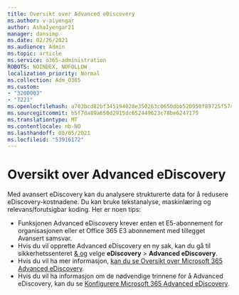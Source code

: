 ```yaml
---
title: Oversikt over Advanced eDiscovery
ms.author: v-aiyengar
author: AshaIyengar21
manager: dansimp
ms.date: 02/26/2021
ms.audience: Admin
ms.topic: article
ms.service: o365-administration
ROBOTS: NOINDEX, NOFOLLOW
localization_priority: Normal
ms.collection: Adm_O365
ms.custom:
- "3200003"
- "7221"
ms.openlocfilehash: a703bcd82bf345194028e350263c0650dbb520950f89725f57442c9c8c22035c
ms.sourcegitcommit: b5f7da89a650d2915dc652449623c78be6247175
ms.translationtype: MT
ms.contentlocale: nb-NO
ms.lasthandoff: 08/05/2021
ms.locfileid: "53916172"
---
```

# <a name="overview-of-advanced-ediscovery"></a>Oversikt over Advanced eDiscovery

Med avansert eDiscovery kan du analysere strukturerte data for å redusere eDiscovery-kostnadene. Du kan bruke tekstanalyse, maskinlæring og relevans/forutsigbar koding. Her er noen tips:

- Funksjonen Advanced eDiscovery krever enten et E5-abonnement for organisasjonen eller et Office 365 E3 abonnement med tillegget Avansert samsvar.
- Hvis du vil opprette Advanced eDiscovery en ny sak, kan du gå til sikkerhetssenteret [& og](https://go.microsoft.com/fwlink/p/?linkid=2077143) velge **eDiscovery**  >  **Advanced eDiscovery**.
- Hvis du vil ha mer informasjon, [kan du se Oversikt over Microsoft 365 Advanced eDiscovery](https://go.microsoft.com/fwlink/?linkid=2101588).
- Hvis du vil ha informasjon om de nødvendige trinnene for å Advanced eDiscovery, kan du se [Konfigurere Microsoft 365 Advanced eDiscovery](https://go.microsoft.com/fwlink/?linkid=2122672).